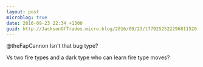 ```yaml
---
layout: post
microblog: true
date: 2016-09-23 22:34 +1300
guid: http://JacksonOfTrades.micro.blog/2016/09/23/t779252522296811520.html
---
```

@theFapCannon Isn't that bug type?

Vs two fire types and a dark type who can learn fire type moves?
